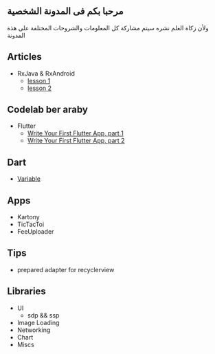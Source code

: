 ## مرحبا بكم فى المدونة الشخصية 
ولأن زكاة العلم نشره سيتم مشاركة كل المعلومات والشروحات المختلفة على هذة المدونة 
## Articles 
  - RxJava & RxAndroid
     -  [lesson 1](rx/rx1.html)
     -  [lesson 2](rx/rx2.html)    

## Codelab ber araby 
- Flutter 
  - [Write Your First Flutter App, part 1](codelab/codelab_flutter1.html)
  - [Write Your First Flutter App, part 2](codelab/codelab_flutter2.html)


## Dart 
- [Variable](dart/dart1.html)
## Apps
- Kartony 
- TicTacToi
- FeeUploader

## Tips
- prepared adapter for recyclerview 


## Libraries
- UI 
  - sdp && ssp 
- Image Loading 
- Networking 
- Chart 
- Miscs 
